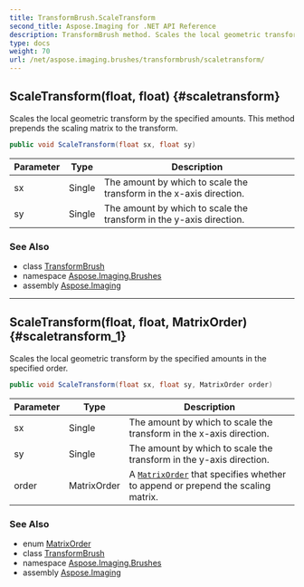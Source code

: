 ```yaml
---
title: TransformBrush.ScaleTransform
second_title: Aspose.Imaging for .NET API Reference
description: TransformBrush method. Scales the local geometric transform by the specified amounts. This method prepends the scaling matrix to the transform
type: docs
weight: 70
url: /net/aspose.imaging.brushes/transformbrush/scaletransform/
---
```

## ScaleTransform(float, float) {#scaletransform}

Scales the local geometric transform by the specified amounts. This method prepends the scaling matrix to the transform.

```csharp
public void ScaleTransform(float sx, float sy)
```

| Parameter | Type | Description |
| --- | --- | --- |
| sx | Single | The amount by which to scale the transform in the x-axis direction. |
| sy | Single | The amount by which to scale the transform in the y-axis direction. |

### See Also

* class [TransformBrush](../)
* namespace [Aspose.Imaging.Brushes](../../transformbrush/)
* assembly [Aspose.Imaging](../../../)

---

## ScaleTransform(float, float, MatrixOrder) {#scaletransform_1}

Scales the local geometric transform by the specified amounts in the specified order.

```csharp
public void ScaleTransform(float sx, float sy, MatrixOrder order)
```

| Parameter | Type | Description |
| --- | --- | --- |
| sx | Single | The amount by which to scale the transform in the x-axis direction. |
| sy | Single | The amount by which to scale the transform in the y-axis direction. |
| order | MatrixOrder | A [`MatrixOrder`](../../../aspose.imaging/matrixorder/) that specifies whether to append or prepend the scaling matrix. |

### See Also

* enum [MatrixOrder](../../../aspose.imaging/matrixorder/)
* class [TransformBrush](../)
* namespace [Aspose.Imaging.Brushes](../../transformbrush/)
* assembly [Aspose.Imaging](../../../)


